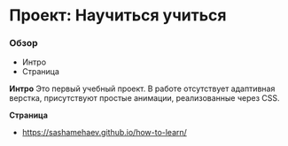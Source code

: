 # Проект: Научиться учиться

### Обзор
* Интро
* Страница

**Интро**
Это первый учебный проект. В работе отсутствует адаптивная верстка, присутствуют простые анимации, реализованные через CSS.

**Страница**
* https://sashamehaev.github.io/how-to-learn/